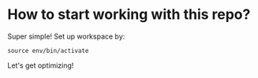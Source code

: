 # How to start working with this repo?

Super simple! Set up workspace by:

`source env/bin/activate`

Let's get optimizing!
